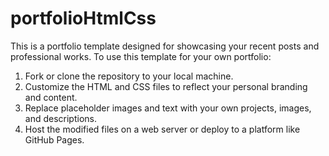 # portfolioHtmlCss

This is a portfolio template designed for showcasing your recent posts and professional works.
To use this template for your own portfolio:

1. Fork or clone the repository to your local machine.
2. Customize the HTML and CSS files to reflect your personal branding and content.
3. Replace placeholder images and text with your own projects, images, and descriptions.
4. Host the modified files on a web server or deploy to a platform like GitHub Pages.

